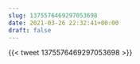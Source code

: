 ```yaml
---
slug: 1375576469297053698
date: 2021-03-26 22:32:41+00:00
draft: false
---
```


{{< tweet 1375576469297053698 >}}
